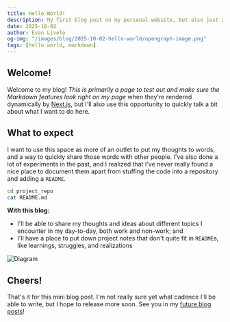 ```yaml
---
title: Hello World!
description: My first blog post on my personal website, but also just a test page to see if the Markdown features work.
date: 2025-10-02
author: Evan Livelo
og-img: "/images/blog/2025-10-02-hello-world/opengraph-image.png"
tags: [hello world, markdown]
---
```


## Welcome!

Welcome to my blog! _This is primarily a page to test out and make sure the Markdown features look right on my page_ when they're rendered dynamically by [Next.js](https://nextjs.org/), but I'll also use this opportunity to quickly talk a bit about what I want to do here.

## What to expect

I want to use this space as more of an outlet to put my thoughts to words, and a way to quickly share those words with other people. I've also done a lot of experiments in the past, and I realized that I've never really found a nice place to document them apart from stuffing the code into a repository and adding a `README`.

```bash
cd project_repo
cat README.md
```

**With this blog:**

- I'll be able to share my thoughts and ideas about different topics I encounter in my day-to-day, both work and non-work; and
- I'll have a place to put down project notes that don't quite fit in `README`s, like learnings, struggles, and realizations

![Diagram](/images/blog/2025-10-02-hello-world/diagram.png)

## Cheers!

That's it for this mini blog post. I'm not really sure yet what cadence I'll be able to write, but I hope to release more soon. See you in my [future blog posts](/blog)!
